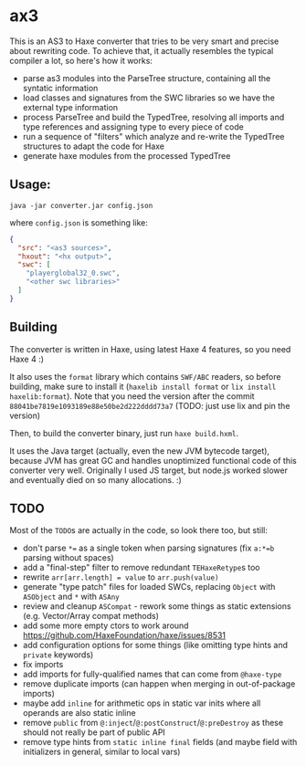 # ax3

This is an AS3 to Haxe converter that tries to be very smart and precise about rewriting code.
To achieve that, it actually resembles the typical compiler a lot, so here's how it works:

 - parse as3 modules into the ParseTree structure, containing all the syntatic information
 - load classes and signatures from the SWC libraries so we have the external type information
 - process ParseTree and build the TypedTree, resolving all imports and type references and assigning type to every piece of code
 - run a sequence of "filters" which analyze and re-write the TypedTree structures to adapt the code for Haxe
 - generate haxe modules from the processed TypedTree

## Usage:

```
java -jar converter.jar config.json
```
where `config.json` is something like:
```json
{
  "src": "<as3 sources>",
  "hxout": "<hx output>",
  "swc": [
    "playerglobal32_0.swc",
    "<other swc libraries>"
  ]
}
```

## Building

The converter is written in Haxe, using latest Haxe 4 features, so you need Haxe 4 :)

It also uses the `format` library which contains `SWF/ABC` readers, so before building, make sure to install it (`haxelib install format` or `lix install haxelib:format`). Note that you need the version after the commit `88041be7819e1093189e88e50be2d222dddd73a7` (TODO: just use lix and pin the version)

Then, to build the converter binary, just run `haxe build.hxml`.

It uses the Java target (actually, even the new JVM bytecode target), because JVM has
great GC and handles unoptimized functional code of this converter very well.
Originally I used JS target, but node.js worked slower and eventually died on so many allocations. :)

## TODO

Most of the `TODO`s are actually in the code, so look there too, but still:

 - don't parse `*=` as a single token when parsing signatures (fix `a:*=b` parsing without spaces)
 - add a "final-step" filter to remove redundant `TEHaxeRetype`s too
 - rewrite `arr[arr.length] = value` to `arr.push(value)`
 - generate "type patch" files for loaded SWCs, replacing `Object` with `ASObject` and `*` with `ASAny`
 - review and cleanup `ASCompat` - rework some things as static extensions (e.g. Vector/Array compat methods)
 - add some more empty ctors to work around https://github.com/HaxeFoundation/haxe/issues/8531
 - add configuration options for some things (like omitting type hints and `private` keywords)
 - fix imports
  - add imports for fully-qualified names that can come from `@haxe-type`
  - remove duplicate imports (can happen when merging in out-of-package imports)
 - maybe add `inline` for arithmetic ops in static var inits where all operands are also static inline
 - remove `public` from `@:inject`/`@:postConstruct`/`@:preDestroy` as these should not really be part of public API
 - remove type hints from `static inline final` fields (and maybe field with initializers in general, similar to local vars)
